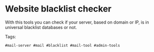 # Website blacklist checker
With this tools you can check if your server, based on domain or IP, is
in universal blacklist databases or not.

Tags:
```
#mail-server #mail #blacklist #mail-tool #admin-tools
```
